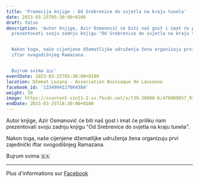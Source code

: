 ```yaml
---
title: 'Promocija knjige : Od Srebrenice do svjetla na kraju tunela'
date: 2023-03-25T05:30:00+0100
draft: false
description: 'Autor knjige, Azir Osmanović će biti naš gost i imat će priliku nam
  prezentovati svoju zadnju knjigu "Od Srebrenice do svjetla na kraju tunela".


  Nakon toga, naše cijenjene džematlijke udruženja žena organizuju prvi zajednički
  iftar ovogodišnjeg Ramazana.


  Bujrum svima 🇧🇦'
eventDate: 2023-03-25T05:30:00+0100
location: Džemat Lozana - Association Bosniaque de Lausanne
facebook_id: '1334994127064384'
weight: 30
image: https://scontent-sin11-2.xx.fbcdn.net/v/t39.30808-6/476009657_935496042044329_8178626072168630847_n.jpg?_nc_cat=101&ccb=1-7&_nc_sid=9e60e4&_nc_ohc=f35i05L-fyoQ7kNvwE_SunV&_nc_oc=Admz3NeZtZtRhy1aItQdaVNij4NqcaTqPwRjkbDKmeBwbF3hNEIXq_EiRzTcwSNXCbo&_nc_zt=23&_nc_ht=scontent-sin11-2.xx&edm=ABTKTjYEAAAA&_nc_gid=C8zVnifqwpPUIbiqv1PjzA&oh=00_AfIUn1WhCWgDHpFu1_2zW_RS-b66zD1nnUPUEcFZZiDyKw&oe=6829D59C
endDate: 2023-03-25T18:30:00+0100
---
```


Autor knjige, Azir Osmanović će biti naš gost i imat će priliku nam prezentovati svoju zadnju knjigu "Od Srebrenice do svjetla na kraju tunela".

Nakon toga, naše cijenjene džematlijke udruženja žena organizuju prvi zajednički iftar ovogodišnjeg Ramazana.

Bujrum svima 🇧🇦

---

Plus d'informations sur [Facebook](https://facebook.com/events/1334994127064384)